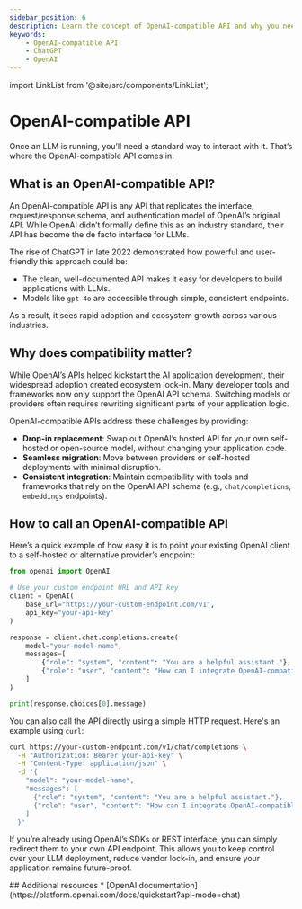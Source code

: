 ```yaml
---
sidebar_position: 6
description: Learn the concept of OpenAI-compatible API and why you need it.
keywords:
    - OpenAI-compatible API
    - ChatGPT
    - OpenAI
---
```


import LinkList from '@site/src/components/LinkList';

# OpenAI-compatible API

Once an LLM is running, you’ll need a standard way to interact with it. That’s where the OpenAI-compatible API comes in.

## What is an OpenAI-compatible API?

An OpenAI-compatible API is any API that replicates the interface, request/response schema, and authentication model of OpenAI’s original API. While OpenAI didn’t formally define this as an industry standard, their API has become the de facto interface for LLMs.

The rise of ChatGPT in late 2022 demonstrated how powerful and user-friendly this approach could be:

- The clean, well-documented API makes it easy for developers to build applications with LLMs.
- Models like `gpt-4o` are accessible through simple, consistent endpoints.

As a result, it sees rapid adoption and ecosystem growth across various industries.

## Why does compatibility matter?

While OpenAI’s APIs helped kickstart the AI application development, their widespread adoption created ecosystem lock-in. Many developer tools and frameworks now only support the OpenAI API schema. Switching models or providers often requires rewriting significant parts of your application logic.

OpenAI-compatible APIs address these challenges by providing:

- **Drop-in replacement**: Swap out OpenAI’s hosted API for your own self-hosted or open-source model, without changing your application code.
- **Seamless migration**: Move between providers or self-hosted deployments with minimal disruption.
- **Consistent integration**: Maintain compatibility with tools and frameworks that rely on the OpenAI API schema (e.g., `chat/completions`, `embeddings` endpoints).

## How to call an OpenAI-compatible API

Here’s a quick example of how easy it is to point your existing OpenAI client to a self-hosted or alternative provider’s endpoint:

```python
from openai import OpenAI

# Use your custom endpoint URL and API key
client = OpenAI(
    base_url="https://your-custom-endpoint.com/v1",
    api_key="your-api-key"
)

response = client.chat.completions.create(
    model="your-model-name",
    messages=[
        {"role": "system", "content": "You are a helpful assistant."},
        {"role": "user", "content": "How can I integrate OpenAI-compatible APIs?"}
    ]
)

print(response.choices[0].message)
```

You can also call the API directly using a simple HTTP request. Here's an example using `curl`:

```bash
curl https://your-custom-endpoint.com/v1/chat/completions \
  -H "Authorization: Bearer your-api-key" \
  -H "Content-Type: application/json" \
  -d '{
    "model": "your-model-name",
    "messages": [
      {"role": "system", "content": "You are a helpful assistant."},
      {"role": "user", "content": "How can I integrate OpenAI-compatible APIs?"}
    ]
  }'
```

If you’re already using OpenAI’s SDKs or REST interface, you can simply redirect them to your own API endpoint. This allows you to keep control over your LLM deployment, reduce vendor lock-in, and ensure your application remains future-proof.

<LinkList>
  ## Additional resources
  * [OpenAI documentation](https://platform.openai.com/docs/quickstart?api-mode=chat)
</LinkList>